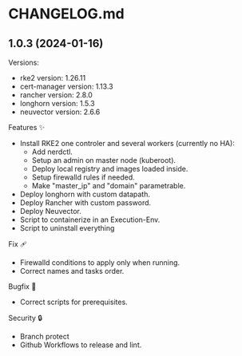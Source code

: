 # CHANGELOG.md

<!-- Release -->
## 1.0.3 (2024-01-16)

Versions:
  - rke2 version: 1.26.11
  - cert-manager version: 1.13.3
  - rancher version: 2.8.0
  - longhorn version: 1.5.3
  - neuvector version: 2.6.6
<!-- End Release -->

<!-- Features -->
Features ✨
  - Install RKE2 one controler and several workers (currently no HA):
    - Add nerdctl.
    - Setup an admin on master node (kuberoot).
    - Deploy local registry and images loaded inside.
    - Setup firewalld rules if needed.
    - Make "master_ip" and "domain" parametrable.
  - Deploy longhorn with custom datapath.
  - Deploy Rancher with custom password.
  - Deploy Neuvector.
  - Script to containerize in an Execution-Env.
  - Script to uninstall everything
<!-- End Features -->

<!-- Fix -->
Fix 🩹    
  - Firewalld conditions to apply only when running.
  - Correct names and tasks order.
<!-- End Fix -->

<!-- Bugfix -->
Bugfix 🐞
  - Correct scripts for prerequisites.
<!-- End Bugfix -->

<!-- Security -->
Security 🔒️
  - Branch protect
  - Github Workflows to release and lint.
<!-- End Security -->
